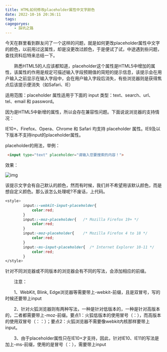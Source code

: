 ```yaml
---
title: HTML如何修改placeholder属性中文字颜色
date: 2022-10-16 20:36:11
tags:
cagegoryes: 
    - 踩坑之路
---
```


​		今天在群里看到群友问了一个这样的问题，就是如何更改placeholder属性中文字的颜色，以前用过这属性，却是没更改过颜色，于是便试了试，中途遇到些问题，查找资料后特来总结一下。

　　熟悉HTML5的人应该都知道，placeholder这个属性是HTML5中增加的属性，该属性的作用是规定可描述输入字段预期值的简短的提示信息，该提示会在用户输入之前显示在输入字段中，会在用户输入字段后消失，有些浏览器则是获得焦点后该提示便消失（如Safari、IE）

适用范围：placeholder 属性适用于下面的 input 类型：text、search、url、tel、email 和 password。

因为是HTML5中新增的属性，所以会存在兼容性问题。下面说说浏览器的支持情况：

IE10+、Firefox、Opera、Chrome 和 Safari 均支持 placeholder 属性。IE9及以下版本不支持input的placeholder属性。

placeholder的用法，举例：

```html
 <input type="text" placeholder="请输入您要搜索的内容！"> 
```

效果：

![img](https://img-blog.csdnimg.cn/20190216192603232.png)

该提示文字会有自己默认的颜色，然而有时候，我们并不希望用该默认颜色，而是想自定义颜色。那么该怎么处理呢?不废话，上代码。　

```css
<style>
        input::-webkit-input-placeholder{
            color:red;
        }
        input::-moz-placeholder{   /* Mozilla Firefox 19+ */
            color:red;
        }
        input:-moz-placeholder{    /* Mozilla Firefox 4 to 18 */
            color:red;
        }
        input:-ms-input-placeholder{  /* Internet Explorer 10-11 */ 
            color:red;
        }
</style>
```

针对不同浏览器或不同版本的浏览器会有不同的写法，会添加相应的前缀。

　　注意：

　　1、WebKit, Blink, Edge浏览器等需要带上-webkit-前缀，且是双冒号，写的时候还要带上input

　　2、针对火狐浏览器则有两种写法，一种是针对低版本的，一种是针对高版本的，二者都需要带上-moz-前缀。要点1：火狐低版本的使用冒号（：），而高版本的使用双冒号（：：）；要点2：火狐浏览器不需要像webkit内核那样要带上input。

　　3、由于placeholder属性只在IE10+才支持，因此，针对IE10、IE11的写法是加上-ms-前缀，使用的是冒号（：），需要带上input

